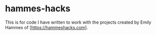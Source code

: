 # hammes-hacks

This is for code I have written to work with the projects created by Emily Hammes of [https://hammeshacks.com].
